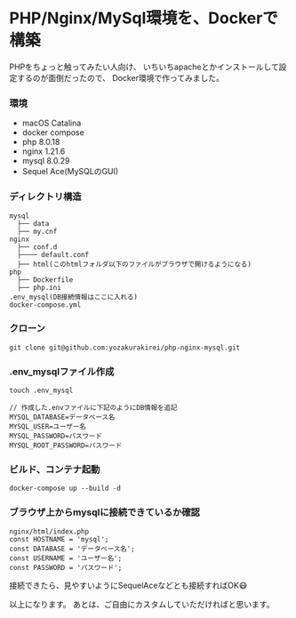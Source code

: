 # PHP/Nginx/MySql環境を、Dockerで構築

PHPをちょっと触ってみたい人向け、
いちいちapacheとかインストールして設定するのが面倒だったので、
Docker環境で作ってみました。

### 環境
- macOS Catalina
- docker compose
- php 8.0.18
- nginx 1.21.6 
- mysql 8.0.29
- Sequel Ace(MySQLのGUI)

### ディレクトリ構造
```
mysql
  ├── data
  ├── my.cnf
nginx
  ├── conf.d
  ├──── default.conf
  ├── html(このhtmlフォルダ以下のファイルがブラウザで開けるようになる)
php 
  ├── Dockerfile
  ├── php.ini
.env_mysql(DB接続情報はここに入れる)
docker-compose.yml
```

### クローン
```
git clone git@github.com:yozakurakirei/php-nginx-mysql.git
```

### .env_mysqlファイル作成
```
touch .env_mysql

// 作成した.envファイルに下記のようにDB情報を追記
MYSQL_DATABASE=データベース名
MYSQL_USER=ユーザー名
MYSQL_PASSWORD=パスワード
MYSQL_ROOT_PASSWORD=パスワード
```

### ビルド、コンテナ起動
```
docker-compose up --build -d
```

### ブラウザ上からmysqlに接続できているか確認
```
nginx/html/index.php
const HOSTNAME = 'mysql';
const DATABASE = 'データベース名';
const USERNAME = 'ユーザー名';
const PASSWORD = 'パスワード';
```

接続できたら、見やすいようにSequelAceなどとも接続すればOK😷

以上になります。
あとは、ご自由にカスタムしていただければと思います。